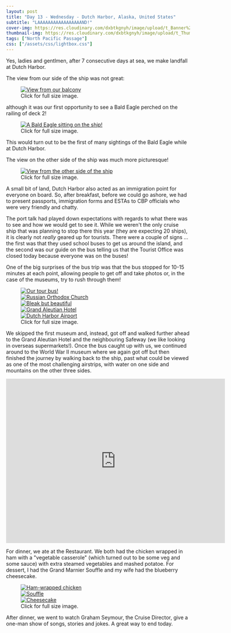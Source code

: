 ```yaml
---
layout: post
title: "Day 13 - Wednesday - Dutch Harbor, Alaska, United States"
subtitle: "LAAAAAAAAAAAAAAAAAND!"
cover-img: https://res.cloudinary.com/dxbtkgnyh/image/upload/t_Banner%2016:9/v1683762488/2023-viking-north-pacific-passage/Screenshot_2023-05-11_004727_pdc5he.png
thumbnail-img: https://res.cloudinary.com/dxbtkgnyh/image/upload/t_Thumbnail/v1683762488/2023-viking-north-pacific-passage/Screenshot_2023-05-11_004727_pdc5he.png
tags: ["North Pacific Passage"]
css: ["/assets/css/lightbox.css"]
---
```


Yes, ladies and gentlmen, after 7 consecutive days at sea, we make landfall at Dutch Harbor.

The view from our side of the ship was not great:

<figure>
<a href="https://res.cloudinary.com/dxbtkgnyh/image/upload/v1683762883/2023-viking-north-pacific-passage/PXL_20230510_162940430.PANO_ih2mek.jpg" data-lightbox="view-1" data-title="View from our balcony">
<img src="https://res.cloudinary.com/dxbtkgnyh/image/upload/t_Thumbnail/v1683762883/2023-viking-north-pacific-passage/PXL_20230510_162940430.PANO_ih2mek.jpg" alt="View from our balcony">
</a>
<figcaption>Click for full size image.</figcaption>
</figure>

although it was our first opportunity to see a Bald Eagle perched on the railing of deck 2!

<figure>
<a href="https://res.cloudinary.com/dxbtkgnyh/image/upload/v1683772261/2023-viking-north-pacific-passage/IMG_4479_bycn26.jpg" data-lightbox="eagle" data-title="A Bald Eagle sitting on the ship!">
<img src="https://res.cloudinary.com/dxbtkgnyh/image/upload/t_Thumbnail/v1683772261/2023-viking-north-pacific-passage/IMG_4479_bycn26.jpg" alt="A Bald Eagle sitting on the ship!">
</a>
<figcaption>Click for full size image.</figcaption>
</figure>

This would turn out to be the first of many sightings of the Bald Eagle while at Dutch Harbor.

The view on the other side of the ship was much more picturesque!

<figure>
<a href="https://res.cloudinary.com/dxbtkgnyh/image/upload/v1683762900/2023-viking-north-pacific-passage/PXL_20230510_165502596.PANO_refvhw.jpg" data-lightbox="view-2" data-title="View from the other side of the ship">
<img src="https://res.cloudinary.com/dxbtkgnyh/image/upload/t_Thumbnail/v1683762900/2023-viking-north-pacific-passage/PXL_20230510_165502596.PANO_refvhw.jpg" alt="View from the other side of the ship">
</a>
<figcaption>Click for full size image.</figcaption>
</figure>

A small bit of land, Dutch Harbor also acted as an immigration point for everyone on board. So, after breakfast, before we could go ashore, we had to present passports, immigration forms and ESTAs to CBP officials who were very friendly and chatty.

The port talk had played down expectations with regards to what there was to see and how we would get to see it. While we weren't the only cruise ship that was planning to stop there this year (they are expecting 20 ships), it is clearly not *really* geared up for tourists. There were a couple of signs ... the first was that they used school buses to get us around the island, and the second was our guide on the bus telling us that the Tourist Office was closed today because everyone was on the buses!

One of the big surprises of the bus trip was that the bus stopped for 10-15 minutes at each point, allowing people to get off and take photos or, in the case of the museums, try to rush through them!

<figure>
    <div class="d-flex flex-row flex-wrap" style="gap: 5px">
        <div class="p-2">
            <a href="https://res.cloudinary.com/dxbtkgnyh/image/upload/v1683848874/2023-viking-north-pacific-passage/IMG_4493_slzfig.jpg"
                data-lightbox="dutch-tour" data-title="Our tour bus!">
                <img src="https://res.cloudinary.com/dxbtkgnyh/image/upload/t_Thumbnail/v1683848874/2023-viking-north-pacific-passage/IMG_4493_slzfig.jpg"
                    alt="Our tour bus!">
            </a>
        </div>
        <div class="p-2">
            <a href="https://res.cloudinary.com/dxbtkgnyh/image/upload/v1683848141/2023-viking-north-pacific-passage/IMG_4483_ff8ekr.jpg"
                data-lightbox="dutch-tour" data-title="Russian Orthodox Church">
                <img src="https://res.cloudinary.com/dxbtkgnyh/image/upload/t_Thumbnail/v1683848141/2023-viking-north-pacific-passage/IMG_4483_ff8ekr.jpg"
                    alt="Russian Orthodox Church">
            </a>
        </div>
        <div class="p-2">
            <a href="https://res.cloudinary.com/dxbtkgnyh/image/upload/v1683848141/2023-viking-north-pacific-passage/IMG_4488_csok4y.jpg"
                data-lightbox="dutch-tour" data-title="Bleak but beautiful">
                <img src="https://res.cloudinary.com/dxbtkgnyh/image/upload/t_Thumbnail/v1683848141/2023-viking-north-pacific-passage/IMG_4488_csok4y.jpg"
                    alt="Bleak but beautiful">
            </a>
        </div>
        <div class="p-2">
            <a href="https://res.cloudinary.com/dxbtkgnyh/image/upload/v1683849410/2023-viking-north-pacific-passage/IMG_4494_bubrcv.jpg"
                data-lightbox="dutch-tour" data-title="Grand Aleutian Hotel">
                <img src="https://res.cloudinary.com/dxbtkgnyh/image/upload/t_Thumbnail/v1683849410/2023-viking-north-pacific-passage/IMG_4494_bubrcv.jpg"
                    alt="Grand Aleutian Hotel">
            </a>
        </div>
        <div class="p-2">
            <a href="https://res.cloudinary.com/dxbtkgnyh/image/upload/v1683848211/2023-viking-north-pacific-passage/PXL_20230510_193225524_bpfikg.jpg"
                data-lightbox="dutch-tour" data-title="Dutch Harbor Airport">
                <img src="https://res.cloudinary.com/dxbtkgnyh/image/upload/t_Thumbnail/v1683848211/2023-viking-north-pacific-passage/PXL_20230510_193225524_bpfikg.jpg"
                    alt="Dutch Harbor Airport">
            </a>
        </div>
    </div>
    <figcaption>Click for full size image.</figcaption>
</figure>

We skipped the first museum and, instead, got off and walked further ahead to the Grand Aleutian Hotel and the neighbouring Safeway (we like looking in overseas supermarkets!). Once the bus caught up with us, we continued around to the World War II museum where we again got off but then finished the journey by walking back to the ship, past what could be viewed as one of the most challenging airstrips, with water on one side and mountains on the other three sides.

<iframe src="https://www.google.com/maps/embed?pb=!4v1683848755362!6m8!1m7!1sCAoSLEFGMVFpcFBTNTc0cUlBOTVHa0xOekpmZE9oU2oxaTBxNU8tc3F4VmJGTTkx!2m2!1d53.9073522!2d-166.5087476!3f328!4f0!5f0.7820865974627469" width="600" height="450" style="border:0;" allowfullscreen="" loading="lazy" referrerpolicy="no-referrer-when-downgrade"></iframe>

For dinner, we ate at the Restaurant. We both had the chicken wrapped in ham with a "vegetable casserole" (which turned out to be some veg and some sauce) with extra steamed vegetables and mashed potatoe. For dessert, I had the Grand Marnier Souffle and my wife had the blueberry cheesecake.

<figure>
    <div class="d-flex flex-row flex-wrap" style="gap: 5px">
        <div class="p-2">
            <a href="https://res.cloudinary.com/dxbtkgnyh/image/upload/v1683846921/2023-viking-north-pacific-passage/PXL_20230511_034507938.PORTRAIT_mzddva.jpg"
                data-lightbox="dinner" data-title="Ham-wrapped chicken">
                <img src="https://res.cloudinary.com/dxbtkgnyh/image/upload/t_Thumbnail/v1683846921/2023-viking-north-pacific-passage/PXL_20230511_034507938.PORTRAIT_mzddva.jpg"
                    alt="Ham-wrapped chicken">
            </a>
        </div>
        <div class="p-2">
            <a href="https://res.cloudinary.com/dxbtkgnyh/image/upload/v1683846919/2023-viking-north-pacific-passage/PXL_20230511_041518169.PORTRAIT_q426pb.jpg"
                data-lightbox="dinner" data-title="Souffle">
                <img src="https://res.cloudinary.com/dxbtkgnyh/image/upload/t_Thumbnail/v1683846919/2023-viking-north-pacific-passage/PXL_20230511_041518169.PORTRAIT_q426pb.jpg"
                    alt="Souffle">
            </a>
        </div>
        <div class="p-2">
            <a href="https://res.cloudinary.com/dxbtkgnyh/image/upload/v1683846915/2023-viking-north-pacific-passage/PXL_20230511_041524739.PORTRAIT.ORIGINAL_zzhhag.jpg"
                data-lightbox="dinner" data-title="Cheesecake">
                <img src="https://res.cloudinary.com/dxbtkgnyh/image/upload/t_Thumbnail/v1683846915/2023-viking-north-pacific-passage/PXL_20230511_041524739.PORTRAIT.ORIGINAL_zzhhag.jpg"
                    alt="Cheesecake">
            </a>
        </div>
    </div>
    <figcaption>Click for full size image.</figcaption>
</figure>

After dinner, we went to watch Graham Seymour, the Cruise Director, give a one-man show of songs, stories and jokes. A great way to end today.

<script src="/assets/js/lightbox-plus-jquery.js"></script>
